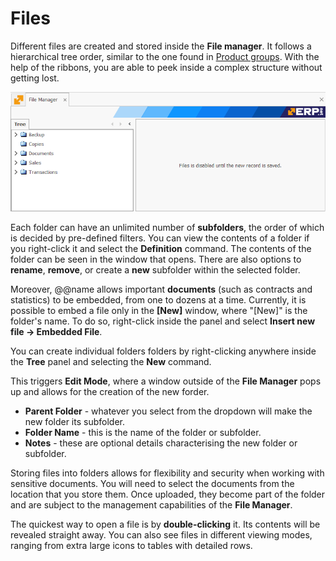 # Files 

Different files are created and stored inside the **File manager**. It follows a hierarchical tree order, similar to the one found in [Product groups](https://docs.erp.net/tech/modules/general/products/product-groups/index.html). With the help of the ribbons, you are able to peek inside a complex structure without getting lost.

![File Manager](../pictures/fm17.png)

Each folder can have an unlimited number of **subfolders**, the order of which is decided by pre-defined filters. You can view the contents of a folder if you right-click it and select the **Definition** command. The contents of the folder can be seen in the window that opens. There are also options to **rename**, **remove**, or create a **new** subfolder within the selected folder.

Moreover, @@name allows important **documents** (such as contracts and statistics) to be embedded, from one to dozens at a time. Currently, it is possible to embed a file only in the **[New]** window, where "[New]" is the folder's name. To do so, right-click inside the panel and select **Insert new file -> Embedded File**.

You can create individual folders folders by right-clicking anywhere inside the **Tree** panel and selecting the **New** command. 

This triggers **Edit Mode**, where a window outside of the **File Manager** pops up and allows for the creation of the new forder. 

- **Parent Folder** - whatever you select from the dropdown will make the new folder its subfolder.
- **Folder Name** - this is the name of the folder or subfolder.
- **Notes** - these are optional details characterising the new folder or subfolder.

Storing files into folders allows for flexibility and security when working with sensitive documents. You will need to select the documents from the location that you store them. Once uploaded, they become part of the folder and are subject to the management capabilities of the **File Manager**.

The quickest way to open a file is by **double-clicking** it. Its contents will be revealed straight away. You can also see files in different viewing modes, ranging from extra large icons to tables with detailed rows.


